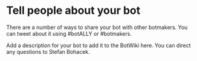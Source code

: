 # Tell people about your bot

There are a number of ways to share your bot with other botmakers. You can tweet about it using #botALLY or #botmakers.

Add a description for your bot to add it to the BotWiki here. You can direct any questions to Stefan Bohacek.